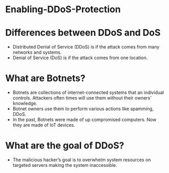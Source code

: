 # Enabling-DDoS-Protection

# Differences between DDoS and DoS
- Distributed Denial of Service (DDoS) is if the attack comes from many networks and systems.
- Denial of Service (DoS) is if the attack comes from one location.


# What are Botnets?
- Botnets are collections of internet-connected systems that an individual controls. Attackers often times will use them without their owners’ knowledge. 
- Botnet owners use them to perform various actions like spamming, DDoS.
- In the past, Botnets were made of up compromised computers. Now they are made of IoT devices.

# What are the goal of DDoS?
- The malicious hacker’s goal is to overwhelm system resources on targeted servers making the system inaccessible.
